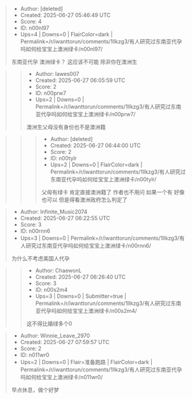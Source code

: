 > - Author: [deleted]
> - Created: 2025-06-27 05:46:49 UTC
> - Score: 4
> - ID: n00nl97
> - Ups=4 | Downs=0 | FlairColor=dark | Permalink=/r/iwanttorun/comments/1llkzg3/有人研究过东南亚代孕吗如何给宝宝上澳洲绿卡/n00nl97/
>
> 东南亚代孕 澳洲绿卡？ 这应该不可能 除非你在澳洲生

>> - Author: lawes007
>> - Created: 2025-06-27 06:05:59 UTC
>> - Score: 2
>> - ID: n00prw7
>> - Ups=2 | Downs=0 | Permalink=/r/iwanttorun/comments/1llkzg3/有人研究过东南亚代孕吗如何给宝宝上澳洲绿卡/n00prw7/
>>
>> 澳洲生父母没有身份也不是澳洲籍

>>> - Author: [deleted]
>>> - Created: 2025-06-27 06:44:00 UTC
>>> - Score: 2
>>> - ID: n00tylr
>>> - Ups=2 | Downs=0 | FlairColor=dark | Permalink=/r/iwanttorun/comments/1llkzg3/有人研究过东南亚代孕吗如何给宝宝上澳洲绿卡/n00tylr/
>>>
>>> 父母有绿卡 肯定直接澳洲籍了 作者也不用问 如果一个有 好像也可以 但是得看澳洲政府怎么判定了

> - Author: Infinite_Music2074
> - Created: 2025-06-27 06:22:55 UTC
> - Score: 3
> - ID: n00rnn6
> - Ups=3 | Downs=0 | Permalink=/r/iwanttorun/comments/1llkzg3/有人研究过东南亚代孕吗如何给宝宝上澳洲绿卡/n00rnn6/
>
> 为什么不考虑美国人代孕

>> - Author: ChaewonL
>> - Created: 2025-06-27 06:26:40 UTC
>> - Score: 3
>> - ID: n00s2m4
>> - Ups=3 | Downs=0 | Submitter=true | Permalink=/r/iwanttorun/comments/1llkzg3/有人研究过东南亚代孕吗如何给宝宝上澳洲绿卡/n00s2m4/
>>
>> 这不得比婚绿多个0

> - Author: Winnie_Leave_2970
> - Created: 2025-06-27 07:59:57 UTC
> - Score: 2
> - ID: n011wr0
> - Ups=2 | Downs=0 | Flair=准备跑路 | FlairColor=dark | Permalink=/r/iwanttorun/comments/1llkzg3/有人研究过东南亚代孕吗如何给宝宝上澳洲绿卡/n011wr0/
>
> 早点休息，做个好梦
